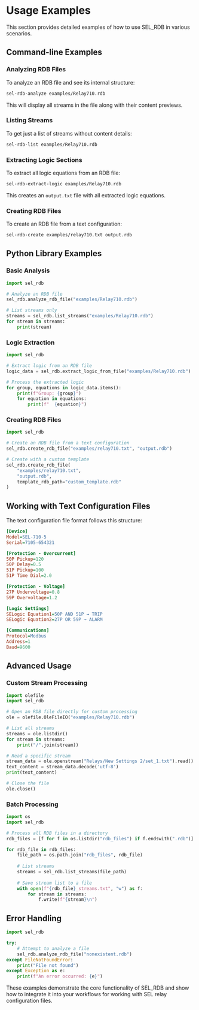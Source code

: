 # Usage Examples

This section provides detailed examples of how to use SEL_RDB in various scenarios.

## Command-line Examples

### Analyzing RDB Files

To analyze an RDB file and see its internal structure:

```bash
sel-rdb-analyze examples/Relay710.rdb
```

This will display all streams in the file along with their content previews.

### Listing Streams

To get just a list of streams without content details:

```bash
sel-rdb-list examples/Relay710.rdb
```

### Extracting Logic Sections

To extract all logic equations from an RDB file:

```bash
sel-rdb-extract-logic examples/Relay710.rdb
```

This creates an `output.txt` file with all extracted logic equations.

### Creating RDB Files

To create an RDB file from a text configuration:

```bash
sel-rdb-create examples/relay710.txt output.rdb
```

## Python Library Examples

### Basic Analysis

```python
import sel_rdb

# Analyze an RDB file
sel_rdb.analyze_rdb_file("examples/Relay710.rdb")

# List streams only
streams = sel_rdb.list_streams("examples/Relay710.rdb")
for stream in streams:
    print(stream)
```

### Logic Extraction

```python
import sel_rdb

# Extract logic from an RDB file
logic_data = sel_rdb.extract_logic_from_file("examples/Relay710.rdb")

# Process the extracted logic
for group, equations in logic_data.items():
    print(f"Group: {group}")
    for equation in equations:
        print(f"  {equation}")
```

### Creating RDB Files

```python
import sel_rdb

# Create an RDB file from a text configuration
sel_rdb.create_rdb_file("examples/relay710.txt", "output.rdb")

# Create with a custom template
sel_rdb.create_rdb_file(
    "examples/relay710.txt", 
    "output.rdb", 
    template_rdb_path="custom_template.rdb"
)
```

## Working with Text Configuration Files

The text configuration file format follows this structure:

```ini
[Device]
Model=SEL-710-5
Serial=7105-654321

[Protection - Overcurrent]
50P Pickup=120
50P Delay=0.5
51P Pickup=100
51P Time Dial=2.0

[Protection - Voltage]
27P Undervoltage=0.8
59P Overvoltage=1.2

[Logic Settings]
SELogic Equation1=50P AND 51P → TRIP
SELogic Equation2=27P OR 59P → ALARM

[Communications]
Protocol=Modbus
Address=1
Baud=9600
```

## Advanced Usage

### Custom Stream Processing

```python
import olefile
import sel_rdb

# Open an RDB file directly for custom processing
ole = olefile.OleFileIO("examples/Relay710.rdb")

# List all streams
streams = ole.listdir()
for stream in streams:
    print("/".join(stream))

# Read a specific stream
stream_data = ole.openstream("Relays/New Settings 2/set_1.txt").read()
text_content = stream_data.decode('utf-8')
print(text_content)

# Close the file
ole.close()
```

### Batch Processing

```python
import os
import sel_rdb

# Process all RDB files in a directory
rdb_files = [f for f in os.listdir("rdb_files") if f.endswith(".rdb")]

for rdb_file in rdb_files:
    file_path = os.path.join("rdb_files", rdb_file)
    
    # List streams
    streams = sel_rdb.list_streams(file_path)
    
    # Save stream list to a file
    with open(f"{rdb_file}_streams.txt", "w") as f:
        for stream in streams:
            f.write(f"{stream}\n")
```

## Error Handling

```python
import sel_rdb

try:
    # Attempt to analyze a file
    sel_rdb.analyze_rdb_file("nonexistent.rdb")
except FileNotFoundError:
    print("File not found")
except Exception as e:
    print(f"An error occurred: {e}")
```

These examples demonstrate the core functionality of SEL_RDB and show how to integrate it into your workflows for working with SEL relay configuration files.
